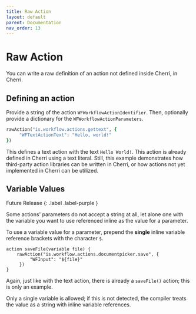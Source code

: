 ```yaml
---
title: Raw Action
layout: default
parent: Documentation
nav_order: 13
---
```


# Raw Action

You can write a raw definition of an action not defined inside Cherri, in Cherri.

## Defining an action

Provide a string of the action `WFWorkflowActionIdentifier`. Then, optionally provide a dictionary for the `WFWorkflowActionParameters`.

```ruby
rawAction("is.workflow.actions.gettext", {
     "WFTextActionText": "Hello, world!"
})
```

This defines a text action with the text `Hello World!`. This action is already defined in Cherri using a text literal. Still, this example demonstrates how third-party action libraries can be written in Cherri, or how actions not yet implemented in Cherri can be utilized.

## Variable Values

Future Release
{: .label .label-purple }

Some actions' parameters do not accept a string at all, let alone one with the variable you want to use referenced inline as the value for a parameter.

To use a variable value for a parameter, prepend the **single** inline variable reference brackets with the character `$`.

```
action saveFile(variable file) {
    rawAction("is.workflow.actions.documentpicker.save", {
         "WFInput": "${file}"
     })
}
```

Again, just like with the text action, there is already a `saveFile()` action; this is only an example.

Only a single variable is allowed; if this is not detected, the compiler treats the value as a string with inline variable references.
